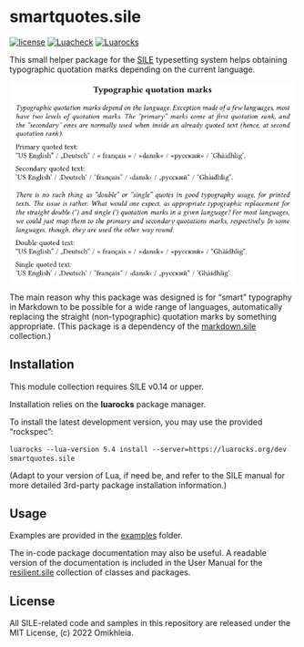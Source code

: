 # smartquotes.sile

[![license](https://img.shields.io/github/license/Omikhleia/smartquotes.sile?label=License)](LICENSE)
[![Luacheck](https://img.shields.io/github/actions/workflow/status/Omikhleia/smartquotes.sile/luacheck.yml?branch=main&label=Luacheck&logo=Lua)](https://github.com/Omikhleia/smartquotes.sile/actions?workflow=Luacheck)
[![Luarocks](https://img.shields.io/luarocks/v/Omikhleia/smartquotes.sile?label=Luarocks&logo=Lua)](https://luarocks.org/modules/Omikhleia/smartquotes.sile)

This small helper package for the [SILE](https://github.com/sile-typesetter/sile)
typesetting system helps obtaining typographic quotation marks depending on the
current language.

![Typographic quotation marks](smartquotes.png)

The main reason why this package was designed is for “smart” typography in Markdown to be possible for a wide
range of languages, automatically replacing the straight (non-typographic) quotation marks by something
appropriate. 
(This package is a dependency of the [markdown.sile](https://github.com/Omikhleia/markdown.sile) collection.)

## Installation

This module collection requires SILE v0.14 or upper.

Installation relies on the **luarocks** package manager.

To install the latest development version, you may use the provided “rockspec”:

```
luarocks --lua-version 5.4 install --server=https://luarocks.org/dev smartquotes.sile
```

(Adapt to your version of Lua, if need be, and refer to the SILE manual for more
detailed 3rd-party package installation information.)

## Usage

Examples are provided in the [examples](./examples) folder.

The in-code package documentation may also be useful.
A readable version of the documentation is included in the User Manual for
the [resilient.sile](https://github.com/Omikhleia/resilient.sile) collection
of classes and packages.

## License

All SILE-related code and samples in this repository are released under the MIT License, (c) 2022 Omikhleia.
